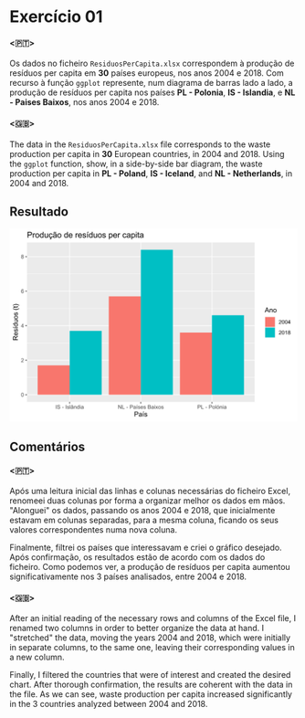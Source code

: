 # Exercício 01

#### <🇵🇹>

Os dados no ficheiro `ResiduosPerCapita.xlsx` correspondem à produção de resíduos per capita em **30** países europeus, nos anos 2004 e 2018.
Com recurso à função `ggplot` represente, num diagrama de barras lado a lado, a produção de resíduos per capita nos países **PL - Polonia**, **IS - Islandia**, e **NL - Paises Baixos**, nos anos 2004 e 2018.

#### <🇬🇧>

The data in the `ResiduosPerCapita.xlsx` file corresponds to the waste production per capita in **30** European countries, in 2004 and 2018.
Using the `ggplot` function, show, in a side-by-side bar diagram, the waste production per capita in **PL - Poland**, **IS - Iceland**, and **NL - Netherlands**, in 2004 and 2018.

## Resultado

<img src="output.svg" alt="Output" width="600"/>

## Comentários

#### <🇵🇹>

Após uma leitura inicial das linhas e colunas necessárias do ficheiro Excel, renomeei duas colunas por forma a organizar melhor os dados em mãos.
"Alonguei" os dados, passando os anos 2004 e 2018, que inicialmente estavam em colunas separadas, para a mesma coluna, ficando os seus valores correspondentes numa nova coluna.

Finalmente, filtrei os países que interessavam e criei o gráfico desejado.
Após confirmação, os resultados estão de acordo com os dados do ficheiro.
Como podemos ver, a produção de resíduos per capita aumentou significativamente nos 3 países analisados, entre 2004 e 2018.

#### <🇬🇧>

After an initial reading of the necessary rows and columns of the Excel file, I renamed two columns in order to better organize the data at hand.
I "stretched" the data, moving the years 2004 and 2018, which were initially in separate columns, to the same one, leaving their corresponding values in a new column.

Finally, I filtered the countries that were of interest and created the desired chart.
After thorough confirmation, the results are coherent with the data in the file.
As we can see, waste production per capita increased significantly in the 3 countries analyzed between 2004 and 2018.
